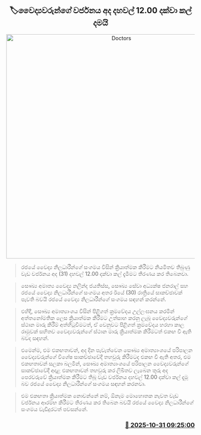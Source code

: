 <p align='center'><b><h2 align='center' title='Doctors' strike postponed until 12.00 noon today'>🏷වෛද්‍යවරුන්ගේ වර්ජනය අද දහවල් 12.00 දක්වා කල් දමයි</h2></b></p>
<p align='center'><img src='https://helakuru.sgp1.cdn.digitaloceanspaces.com/esana/images/lib/doctor1[1].jpg' width='600' alt='Doctors' strike postponed until 12.00 noon today'></p>

> රජයේ වෛද්‍ය නිලධාරීන්ගේ සංගමය විසින් ක්‍රියාත්මක කිරීමට නියමිතව තිබුණු වැඩ වර්ජනය අද (31) දහවල් 12.00 දක්වා කල් දැමීමට තීරණය කර තිබෙනවා.

> සෞඛ්‍ය අමාත්‍ය වෛද්‍ය නලින්ද ජයතිස්ස, සෞඛ්‍ය සේවා අධ්‍යක්ෂ ජනරාල් සහ රජයේ වෛද්‍ය නිලධාරීන්ගේ සංගමය අතර ඊයේ (30) රාත්‍රියේ සාකච්ඡාවක් පැවති බවයි රජයේ වෛද්‍ය නිලධාරීන්ගේ සංගමය සඳහන් කරන්නේ.

> එහිදී, සෞඛ්‍ය අමාත්‍යාංශය විසින් පිළිගත් ක්‍රමවේදය උල්ලංඝනය කරමින් අත්තනෝමතික ලෙස ක්‍රියාත්මක කිරීමට උත්සාහ කරනු ලැබූ වෛද්‍යවරුන්ගේ ස්ථාන මාරු කිරීම් අත්හිටුවීමටත්, ඒ වෙනුවට පිළිගත් ක්‍රමවේදය හරහා කාල රාමුවක් සහිතව වෛද්‍යවරුන්ගේ ස්ථාන මාරු ක්‍රියාත්මක කිරීමටත් එකඟ වී ඇති බවද සඳහන්.

> එමෙන්ම, එම එකඟතාවන්, අද දින පැවැත්වෙන සෞඛ්‍ය අමාත්‍යාංශයේ පරිපාලන වෛද්‍යවරුන්ගේ විශේෂ සාකච්ඡාවේදී තහවුරු කිරීමටද එකඟ වී ඇති අතර, එම එකඟතාවන් සලකා බලමින්, සෞඛ්‍ය අමාත්‍යාංශයේ පරිපාලන වෛද්‍යවරුන්ගේ සාකච්ඡාවේදී අදාළ එකඟතාවන් තහවුරු කර ලිඛිතව ලැබෙන තුරු අද පෙරවරුවේ ක්‍රියාත්මක කිරීමට තිබූ වැඩ වර්ජනය දහවල් 12.00 දක්වා කල් දැමූ බව රජයේ වෛද්‍ය නිලධාරීන්ගේ සංගමය සඳහන් කරනවා.

> එම එකඟතා ක්‍රියාත්මක නොවන්නේ නම්, ඕනෑම මොහොතක නැවත වැඩ වර්ජනය ආරම්භ කිරීමට තීරණය කර තිබෙන බවයි රජයේ වෛද්‍ය නිලධාරීන්ගේ සංගමය වැඩිදුරටත් පවසන්නේ.



<h3 align='right'><a href='https://www.helakuru.lk/esana/p/114960/'>📅 2025-10-31 09:25:00</a></h3>
